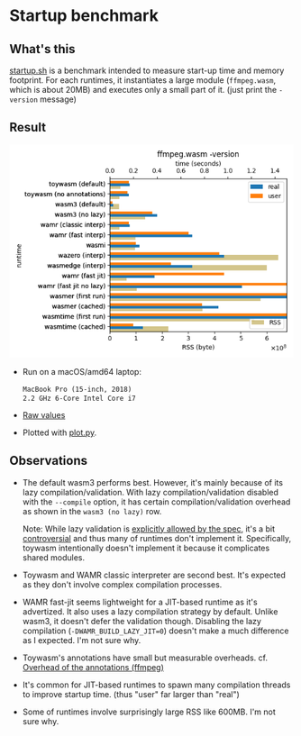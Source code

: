 # Startup benchmark

## What's this

[startup.sh](./startup.sh) is a benchmark intended to measure
start-up time and memory footprint.
For each runtimes, it instantiates a large module (`ffmpeg.wasm`,
which is about 20MB) and executes only a small part of it. (just
print the `-version` message)

## Result

![Result](./startup.png)

* Run on a macOS/amd64 laptop:

  ```
  MacBook Pro (15-inch, 2018)
  2.2 GHz 6-Core Intel Core i7
  ```

* [Raw values](./startup.txt)

* Plotted with [plot.py](./plot.py).

## Observations

* The default wasm3 performs best.
  However, it's mainly because of its lazy compilation/validation.
  With lazy compilation/validation disabled with the `--compile` option,
  it has certain compilation/validation overhead as shown in the
  `wasm3 (no lazy)` row.

  Note: While lazy validation is
  [explicitly allowed by the spec](https://webassembly.github.io/spec/core/appendix/implementation.html#validation),
  it's a bit [controversial](https://github.com/WebAssembly/design/issues/1464)
  and thus many of runtimes don't implement it.
  Specifically, toywasm intentionally doesn't implement it because it
  complicates shared modules.

* Toywasm and WAMR classic interpreter are second best.
  It's expected as they don't involve complex compilation processes.

* WAMR fast-jit seems lightweight for a JIT-based runtime as it's
  advertized.
  It also uses a lazy compilation strategy by default.
  Unlike wasm3, it doesn't defer the validation though. Disabling
  the lazy compilation (`-DWAMR_BUILD_LAZY_JIT=0`) doesn't make a much
  difference as I expected. I'm not sure why.

* Toywasm's annotations have small but measurable overheads.
  cf. [Overhead of the annotations (ffmpeg)](../doc/annotations.md#ffmpeg)

* It's common for JIT-based runtimes to spawn many compilation threads
  to improve startup time. (thus "user" far larger than "real")

* Some of runtimes involve surprisingly large RSS like 600MB.
  I'm not sure why.
